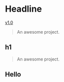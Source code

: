 # Headline

[v1.0](updates/v1.0.md)

> An awesome project.

## h1

> An awesome project.
> 

## Hello


